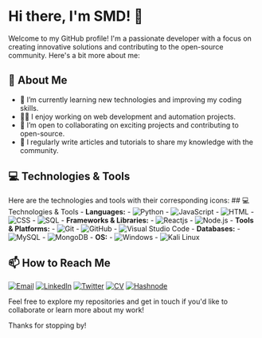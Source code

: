 # Hi there, I'm SMD! 👋

Welcome to my GitHub profile! I'm a passionate developer with a focus on creating innovative solutions and contributing to the open-source community. Here's a bit more about me:

## 🚀 About Me

- 🌱 I’m currently learning new technologies and improving my coding skills.
- 👨‍💻 I enjoy working on web development and automation projects.
- 🤝 I’m open to collaborating on exciting projects and contributing to open-source.
- 📝 I regularly write articles and tutorials to share my knowledge with the community.

## 💻 Technologies & Tools

Here are the technologies and tools with their corresponding icons: ## 💻 Technologies & Tools - **Languages:** - ![Python](https://img.shields.io/badge/Python-3776AB?style=for-the-badge&logo=python&logoColor=white) - ![JavaScript](https://img.shields.io/badge/JavaScript-F7DF1E?style=for-the-badge&logo=javascript&logoColor=black) - ![HTML](https://img.shields.io/badge/HTML5-E34F26?style=for-the-badge&logo=html5&logoColor=white) - ![CSS](https://img.shields.io/badge/CSS3-1572B6?style=for-the-badge&logo=css3&logoColor=white) - ![SQL](https://img.shields.io/badge/SQL-4479A1?style=for-the-badge&logo=sqlite&logoColor=white) - **Frameworks & Libraries:** - ![Reactjs](https://img.shields.io/badge/React-20232A?style=for-the-badge&logo=react&logoColor=61DAFB) - ![Node.js](https://img.shields.io/badge/Node.js-43853D?style=for-the-badge&logo=node.js&logoColor=white) - **Tools & Platforms:** - ![Git](https://img.shields.io/badge/Git-F05032?style=for-the-badge&logo=git&logoColor=white) - ![GitHub](https://img.shields.io/badge/GitHub-181717?style=for-the-badge&logo=github&logoColor=white) - ![Visual Studio Code](https://img.shields.io/badge/VS%20Code-007ACC?style=for-the-badge&logo=visual-studio-code&logoColor=white) - **Databases:** - ![MySQL](https://img.shields.io/badge/MySQL-4479A1?style=for-the-badge&logo=mysql&logoColor=white) - ![MongoDB](https://img.shields.io/badge/MongoDB-47A248?style=for-the-badge&logo=mongodb&logoColor=white) - **OS:** - ![Windows](https://img.shields.io/badge/Windows-0078D6?style=for-the-badge&logo=windows&logoColor=white) - ![Kali Linux](https://img.shields.io/badge/Kali_Linux-557C94?style=for-the-badge&logo=kalilinux&logoColor=white)

## 📫 How to Reach Me

<p>
  <a href="mailto:owaissmd33@gmail.com"><img src="https://img.shields.io/badge/Email-D14836?style=for-the-badge&logo=gmail&logoColor=white" alt="Email"></a>
  <a href="https://www.linkedin.com/in/smd-owais-7703b7245/"><img src="https://img.shields.io/badge/LinkedIn-0077B5?style=for-the-badge&logo=linkedin&logoColor=white" alt="LinkedIn"></a>
  <a href="https://x.com/SMD9987"><img src="https://img.shields.io/badge/Twitter-1DA1F2?style=for-the-badge&logo=twitter&logoColor=white" alt="Twitter"></a>
  <a href="https://docs.google.com/document/d/1c_wBLDq_2Q0NDd28YiDBuzxvQ7rf0FY9/edit"><img src="https://img.shields.io/badge/CV-4285F4?style=for-the-badge&logo=google-drive&logoColor=white" alt="CV"></a>
  <a href="https://hashnode.com/@SMD99"><img src="https://img.shields.io/badge/Hashnode-00A6D6?style=for-the-badge&logo=hashnode&logoColor=white" alt="Hashnode"></a>
</p>




Feel free to explore my repositories and get in touch if you'd like to collaborate or learn more about my work!

Thanks for stopping by!
